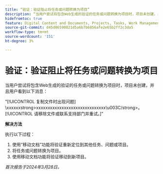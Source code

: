 ```yaml
---
title: “验证：验证阻止将任务或问题转换为项目”
description: “当用户尝试将包含Web生成的验证的任务或问题转换为项目时，项目未创建，并且用户看到一条消息。 有变通方法可用。"
hidefromtoc: true
feature: Digital Content and Documents, Projects, Tasks, Work Management
source-git-commit: d45d86590821d5a6b7b6856afe2e65b2ff2c3da5
workflow-type: tm+mt
source-wordcount: '151'
ht-degree: 3%

---
```



# 验证：验证阻止将任务或问题转换为项目

当用户尝试将包含Web生成的验证的任务或问题转换为项目时，项目未创建，并且用户看到以下消息：

&quot;[!UICONTROL 复制文件时出现问题] \xxxxxxstrong>xxxxxxxxxxxxxxxxxxxxxxxxxxxxxx\u003C\/strong>。 [!UICONTROL 请移除文件或联系支持部门并重试。]&quot;

**解决方法**

执行以下过程：

1. 使用“移动文档”功能将验证重新定位到其他任务、问题或项目。
2. 将任务或问题转换为项目。
3. 使用移动文档功能将验证移动到新项目。

_首次报告于2024年3月28日。_
